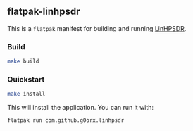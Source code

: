 ## flatpak-linhpsdr

This is a `flatpak` manifest for building and running [LinHPSDR](https://github.com/g0orx/linhpsdr).

### Build

```bash
make build
```

### Quickstart

```bash
make install
```

This will install the application. You can run it with:

```bash
flatpak run com.github.g0orx.linhpsdr
```